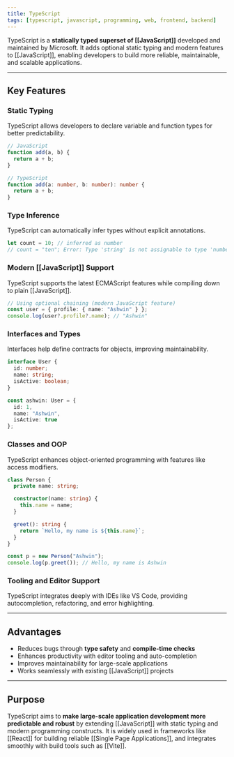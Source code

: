 ```yaml
---
title: TypeScript
tags: [typescript, javascript, programming, web, frontend, backend]
---
```


TypeScript is a **statically typed superset of [[JavaScript]]** developed and maintained by Microsoft. It adds optional static typing and modern features to [[JavaScript]], enabling developers to build more reliable, maintainable, and scalable applications.

---

## Key Features

### Static Typing
TypeScript allows developers to declare variable and function types for better predictability.

```typescript
// JavaScript
function add(a, b) {
  return a + b;
}

// TypeScript
function add(a: number, b: number): number {
  return a + b;
}
````

### Type Inference

TypeScript can automatically infer types without explicit annotations.

```typescript
let count = 10; // inferred as number
// count = "ten"; Error: Type 'string' is not assignable to type 'number'
```

### Modern \[\[JavaScript]] Support

TypeScript supports the latest ECMAScript features while compiling down to plain \[\[JavaScript]].

```typescript
// Using optional chaining (modern JavaScript feature)
const user = { profile: { name: "Ashwin" } };
console.log(user?.profile?.name); // "Ashwin"
```

### Interfaces and Types

Interfaces help define contracts for objects, improving maintainability.

```typescript
interface User {
  id: number;
  name: string;
  isActive: boolean;
}

const ashwin: User = {
  id: 1,
  name: "Ashwin",
  isActive: true
};
```

### Classes and OOP

TypeScript enhances object-oriented programming with features like access modifiers.

```typescript
class Person {
  private name: string;

  constructor(name: string) {
    this.name = name;
  }

  greet(): string {
    return `Hello, my name is ${this.name}`;
  }
}

const p = new Person("Ashwin");
console.log(p.greet()); // Hello, my name is Ashwin
```

### Tooling and Editor Support

TypeScript integrates deeply with IDEs like VS Code, providing autocompletion, refactoring, and error highlighting.

---

## Advantages

* Reduces bugs through **type safety** and **compile-time checks**
* Enhances productivity with editor tooling and auto-completion
* Improves maintainability for large-scale applications
* Works seamlessly with existing [[JavaScript]] projects

---

## Purpose

TypeScript aims to **make large-scale application development more predictable and robust** by extending [[JavaScript]] with static typing and modern programming constructs. It is widely used in frameworks like [[React]] for building reliable [[Single Page Applications]], and integrates smoothly with build tools such as [[Vite]].
